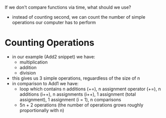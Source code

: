 If we don't compare functions via time, what should we use?

- instead of counting second, we can count the number of simple operations our computer has to perform

# Counting Operations

- in our example (Add2 snippet) we have:
  - multiplication
  - addition
  - division
- this gives us 3 simple operations, reguardless of the size of n
- in comparison to Add1 we have:
  - loop which contains n additions (+=), n assignment operator (+=), n additions (i++), n assignments (i++), 1 assignment (total assignment), 1 assignment (i = 1), n comparisons
  - 5n + 2 operations (the number of operations grows roughly proportionally with n)
